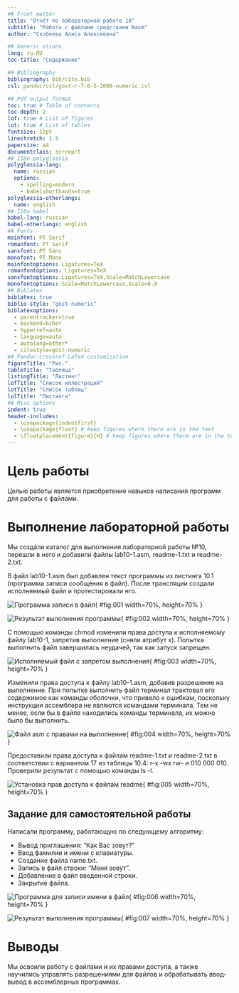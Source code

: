 ```yaml
---
## Front matter
title: "Отчёт по лабораторной работе 10"
subtitle: "Работа с файлами средствами Nasm"
author: "Скобеева Алиса Алексеевна"

## Generic otions
lang: ru-RU
toc-title: "Содержание"

## Bibliography
bibliography: bib/cite.bib
csl: pandoc/csl/gost-r-7-0-5-2008-numeric.csl

## Pdf output format
toc: true # Table of contents
toc-depth: 2
lof: true # List of figures
lot: true # List of tables
fontsize: 12pt
linestretch: 1.5
papersize: a4
documentclass: scrreprt
## I18n polyglossia
polyglossia-lang:
  name: russian
  options:
	- spelling=modern
	- babelshorthands=true
polyglossia-otherlangs:
  name: english
## I18n babel
babel-lang: russian
babel-otherlangs: english
## Fonts
mainfont: PT Serif
romanfont: PT Serif
sansfont: PT Sans
monofont: PT Mono
mainfontoptions: Ligatures=TeX
romanfontoptions: Ligatures=TeX
sansfontoptions: Ligatures=TeX,Scale=MatchLowercase
monofontoptions: Scale=MatchLowercase,Scale=0.9
## Biblatex
biblatex: true
biblio-style: "gost-numeric"
biblatexoptions:
  - parentracker=true
  - backend=biber
  - hyperref=auto
  - language=auto
  - autolang=other*
  - citestyle=gost-numeric
## Pandoc-crossref LaTeX customization
figureTitle: "Рис."
tableTitle: "Таблица"
listingTitle: "Листинг"
lofTitle: "Список иллюстраций"
lotTitle: "Список таблиц"
lolTitle: "Листинги"
## Misc options
indent: true
header-includes:
  - \usepackage{indentfirst}
  - \usepackage{float} # keep figures where there are in the text
  - \floatplacement{figure}{H} # keep figures where there are in the text
---
```


# Цель работы

Целью работы является приобретение навыков написания программ для работы с файлами.

# Выполнение лабораторной работы

Мы создали каталог для выполнения лабораторной работы №10, перешли в него и добавили файлы lab10-1.asm, readme-1.txt и readme-2.txt.

В файл lab10-1.asm был добавлен текст программы из листинга 10.1 (программа записи сообщения в файл). После трансляции создали исполняемый файл и протестировали его.

![Программа записи в файл](image/01.png){ #fig:001 width=70%, height=70% }

![Результат выполнения программы](image/02.png){ #fig:002 width=70%, height=70% }

С помощью команды chmod изменили права доступа к исполняемому файлу lab10-1, запретив выполнение (сняли атрибут x). Попытка выполнить файл завершилась неудачей, так как запуск запрещен.

![Исполняемый файл с запретом выполнения](image/03.png){ #fig:003 width=70%, height=70% }

Изменили права доступа к файлу lab10-1.asm, добавив разрешение на выполнение. При попытке выполнить файл терминал трактовал его содержимое как команды оболочки, что привело к ошибкам, поскольку инструкции ассемблера не являются командами терминала. Тем не менее, если бы в файле находились команды терминала, их можно было бы выполнить.

![Файл asm с правами на выполнение](image/04.png){ #fig:004 width=70%, height=70% }

Предоставили права доступа к файлам readme-1.txt и readme-2.txt в соответствии с вариантом 17 из таблицы 10.4: r-x -wx rw- и 010 000 010. Проверили результат с помощью команды ls -l.

![Установка прав доступа к файлам readme](image/05.png){ #fig:005 width=70%, height=70% }

## Задание для самостоятельной работы

Написали программу, работающую по следующему алгоритму:
* Вывод приглашения: “Как Вас зовут?”
* Ввод фамилии и имени с клавиатуры.
* Создание файла name.txt.
* Запись в файл строки: “Меня зовут”.
* Добавление в файл введенной строки.
* Закрытие файла.

![Программа для записи имени в файл](image/06.png){ #fig:006 width=70%, height=70% }

![Результат выполнения программы](image/07.png){ #fig:007 width=70%, height=70% }

# Выводы

Мы освоили работу с файлами и их правами доступа, а также научились управлять разрешениями для файлов и обрабатывать ввод-вывод в ассемблерных программах.
